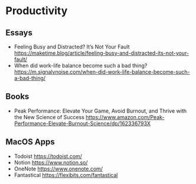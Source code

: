 # Productivity

## Essays

* Feeling Busy and Distracted? It’s Not Your Fault
  https://maketime.blog/article/feeling-busy-and-distracted-its-not-your-fault/
* When did work-life balance become such a bad thing?
  https://m.signalvnoise.com/when-did-work-life-balance-become-such-a-bad-thing/

## Books

* Peak Performance: Elevate Your Game, Avoid Burnout, and Thrive with the New Science of Success
  https://www.amazon.com/Peak-Performance-Elevate-Burnout-Science/dp/162336793X

## MacOS Apps

* Todoist
  https://todoist.com/
* Notion
  https://www.notion.so/ 
* OneNote
  https://www.onenote.com/
* Fantastical
  https://flexibits.com/fantastical
